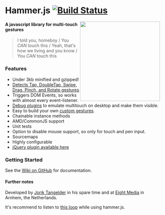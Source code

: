 # Hammer.js [![Build Status](https://travis-ci.org/EightMedia/hammer.js.png)](https://travis-ci.org/EightMedia/hammer.js/)

<img align="right" width="260" src="https://raw.githubusercontent.com/EightMedia/hammer.js/gh-pages/img/hammer-figure.png">

#### A javascript library for multi-touch gestures

> I told you, homeboy /
> You *CAN* touch this /
> Yeah, that's how we living and you know /
> You *CAN* touch this

### Features
- Under 3kb minified and gzipped!
- [Detects Tap, DoubleTap, Swipe, Drag, Pinch, and Rotate gestures](http://rawgithub.com/EightMedia/hammer.js/master/examples/events.html)
- Triggers DOM Events, so works with almost every event-listener.
- [Debug plugins](/plugins) to emulate multitouch on desktop and make them visible.
- Easy to build your own [custom gestures](/src/gestures/README.md).
- Chainable instance methods
- AMD/CommonJS support
- Unit tests
- Option to disable mouse support, so only for touch and pen input.
- Sourcemaps
- Highly configurable
- [jQuery plugin available here](https://github.com/EightMedia/jquery.hammer.js)

### Getting Started
See the [Wiki on GitHub](https://github.com/EightMedia/hammer.js/wiki) for documentation.

#### Further notes
Developed by [Jorik Tangelder](http://twitter.com/jorikdelaporik) in his spare time and at [Eight Media](http://www.eight.nl/) in Arnhem, the Netherlands.

It's recommend to listen to [this loop](http://soundcloud.com/eightmedia/hammerhammerhammer) while using hammer.js.
